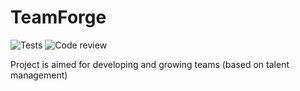 # TeamForge

![Tests](https://github.com/BasicEssential/TeamForge/workflows/Tests/badge.svg)
![Code review](https://github.com/BasicEssential/TeamForge/workflows/Code%20review/badge.svg)

Project is aimed for developing and growing teams (based on talent management)
